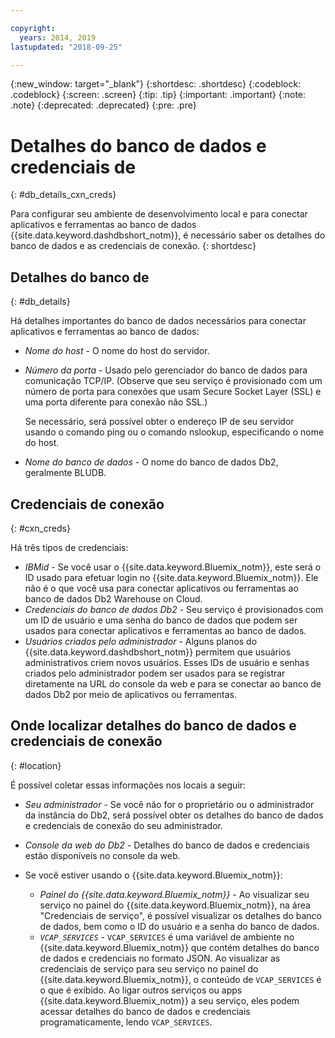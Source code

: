 ```yaml
---

copyright:
  years: 2014, 2019
lastupdated: "2018-09-25"

---
```


<!-- Attribute definitions --> 
{:new_window: target="_blank"}
{:shortdesc: .shortdesc}
{:codeblock: .codeblock}
{:screen: .screen}
{:tip: .tip}
{:important: .important}
{:note: .note}
{:deprecated: .deprecated}
{:pre: .pre}

# Detalhes do banco de dados e credenciais de
{: #db_details_cxn_creds}

Para configurar seu ambiente de desenvolvimento local e para conectar aplicativos e ferramentas ao banco de dados {{site.data.keyword.dashdbshort_notm}}, é necessário saber os detalhes do banco de dados e as credenciais de conexão.
{: shortdesc}

## Detalhes do banco de
{: #db_details}

Há detalhes importantes do banco de dados necessários para conectar aplicativos e ferramentas ao banco de dados:

- *Nome do host* - O nome do host do servidor.
- *Número da porta* - Usado pelo gerenciador do banco de dados para comunicação TCP/IP. (Observe que seu serviço é provisionado com um número de porta para conexões que usam Secure Socket Layer (SSL) e uma porta diferente para conexão não SSL.)

   Se necessário, será possível obter o endereço IP de seu servidor usando o comando ping ou o comando nslookup, especificando o nome do host.
- *Nome do banco de dados* - O nome do banco de dados Db2, geralmente BLUDB.

## Credenciais de conexão
{: #cxn_creds}

Há três tipos de credenciais:

- *IBMid* - Se você usar o {{site.data.keyword.Bluemix_notm}}, este será o ID usado para efetuar login no {{site.data.keyword.Bluemix_notm}}. Ele não é o que você usa para conectar aplicativos ou ferramentas ao banco de dados Db2 Warehouse on Cloud.
- *Credenciais do banco de dados Db2* - Seu serviço é provisionados com um ID de usuário e uma senha do banco de dados que podem ser usados para conectar aplicativos e ferramentas ao banco de dados.
- *Usuários criados pelo administrador* - Alguns planos do {{site.data.keyword.dashdbshort_notm}} permitem que usuários administrativos criem novos usuários. Esses IDs de usuário e senhas criados pelo administrador podem ser usados para se registrar diretamente na URL do console da web e para se conectar ao banco de dados Db2 por meio de aplicativos ou ferramentas.

## Onde localizar detalhes do banco de dados e credenciais de conexão
{: #location}

É possível coletar essas informações nos locais a seguir:

- *Seu administrador* - Se você não for o proprietário ou o administrador da instância do Db2, será possível obter os detalhes do banco de dados e credenciais de conexão do seu administrador.
- *Console da web do Db2* - Detalhes do banco de dados e credenciais estão disponíveis no console da web.
- Se você estiver usando o  {{site.data.keyword.Bluemix_notm}}: 
   
   - *Painel do {{site.data.keyword.Bluemix_notm}}* - Ao visualizar seu serviço no painel do {{site.data.keyword.Bluemix_notm}}, na área "Credenciais de serviço", é possível visualizar os detalhes do banco de dados, bem como o ID do usuário e a senha do banco de dados.
   - *`VCAP_SERVICES`* - `VCAP_SERVICES` é uma variável de ambiente no {{site.data.keyword.Bluemix_notm}} que contém detalhes do banco de dados e credenciais no formato JSON. Ao visualizar as credenciais de serviço para seu serviço no painel do {{site.data.keyword.Bluemix_notm}}, o conteúdo de `VCAP_SERVICES` é o que é exibido. Ao ligar outros serviços ou apps {{site.data.keyword.Bluemix_notm}} a seu serviço, eles podem acessar detalhes do banco de dados e credenciais programaticamente, lendo `VCAP_SERVICES`.
